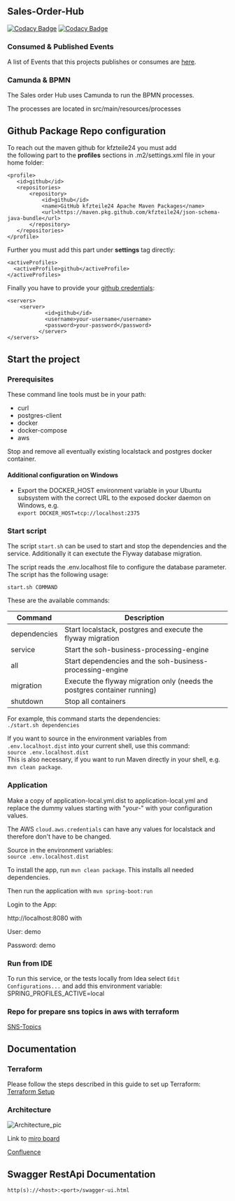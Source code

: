 ## Sales-Order-Hub

[![Codacy Badge](https://app.codacy.com/project/badge/Grade/27d09ee13f4240c196b26c0525954c45)](https://www.codacy.com?utm_source=github.com&amp;utm_medium=referral&amp;utm_content=kfzteile24/soh-business-processing-engine&amp;utm_campaign=Badge_Grade)
[![Codacy Badge](https://app.codacy.com/project/badge/Coverage/27d09ee13f4240c196b26c0525954c45)](https://www.codacy.com?utm_source=github.com&utm_medium=referral&utm_content=kfzteile24/soh-business-processing-engine&utm_campaign=Badge_Coverage)
### Consumed & Published Events 

A list of Events that this projects publishes or consumes are [here](https://kfzteile24.atlassian.net/wiki/x/NgB9Y).

### Camunda & BPMN

The Sales order Hub uses Camunda to run the BPMN processes.

The processes are located in src/main/resources/processes

## Github Package Repo configuration
To reach out the maven github for kfzteile24 you must add  
the following part to the **profiles** sections in .m2/settings.xml file in your home folder:
```
<profile>
   <id>github</id>
   <repositories>
       <repository>
           <id>github</id>
           <name>GitHub kfzteile24 Apache Maven Packages</name>
           <url>https://maven.pkg.github.com/kfzteile24/json-schema-java-bundle</url>
       </repository>
   </repositories>
</profile>
```

Further you must add this part under **settings** tag directly:
```
<activeProfiles>
  <activeProfile>github</activeProfile>
</activeProfiles>
```

Finally you have to provide your [github credentials](https://github.com/settings/tokens):  
```
<servers>
	<server>
            <id>github</id>
            <username>your-username</username>
            <password>your-password</password>
          </server>
</servers>
```

## Start the project
### Prerequisites
These command line tools must be in your path:
* curl
* postgres-client
* docker
* docker-compose  
* aws

Stop and remove all eventually existing localstack and postgres docker container.

#### Additional configuration on Windows
* Export the DOCKER_HOST environment variable in your Ubuntu subsystem with the correct
URL to the exposed docker daemon on Windows, e.g.  
```export DOCKER_HOST=tcp://localhost:2375```
  
### Start script
The script ```start.sh``` can be used to start and stop the dependencies and the service.
Additionally it can exectute the Flyway database migration.

The script reads the .env.localhost file to configure the database parameter.  
The script has the following usage:

```start.sh COMMAND```

These are the available commands:

|Command |Description|
|--------|-----------|
|dependencies|Start localstack, postgres and execute the flyway migration|
|service|Start the soh-business-processing-engine|
|all|Start dependencies and the soh-business-processing-engine|
|migration|Execute the flyway migration only (needs the postgres container running)|
|shutdown|Stop all containers|

For example, this command starts the dependencies:  
```./start.sh dependencies```

If you want to source in the environment variables from ```.env.localhost.dist``` into your current shell,
use this command:  
```source .env.localhost.dist```   
This is also necessary, if you want to run Maven directly in your shell, e.g. ```mvn clean package```.

### Application

Make a copy of application-local.yml.dist to application-local.yml and replace the dummy values starting with "your-"
with your configuration values.

The AWS ```cloud.aws.credentials``` can have any values for localstack and therefore don't have to be changed.

Source in the environment variables:   
```source .env.localhost.dist```

To install the app, run ```mvn clean package```. This installs all needed dependencies.

Then run the application with ```mvn spring-boot:run``` 

Login to the App:

http://localhost:8080 with
 
User: demo

Password: demo

### Run from IDE
To run this service, or the tests locally from Idea select ```Edit Configurations...``` and add
this environment variable:
SPRING_PROFILES_ACTIVE=local

### Repo for prepare sns topics in aws with terraform

[SNS-Topics](https://github.com/kfzteile24/soh-sns-topics)

## Documentation

### Terraform
Please follow the steps described in this guide to set up Terraform: [Terraform Setup](https://kfzteile24.atlassian.net/wiki/spaces/IT/pages/2595782861/Terraform+Setup)

### Architecture

![Architecture_pic](doc/img/Architecture_pic_soh_business_process_engine.png)

Link to [miro board](https://miro.com/app/board/o9J_lRPP23M=/) 

[Confluence](https://kfzteile24.atlassian.net/wiki/spaces/IT/pages/574554350/Sales+Order+Hub)

## Swagger RestApi Documentation
```
http(s)://<host>:<port>/swagger-ui.html
```